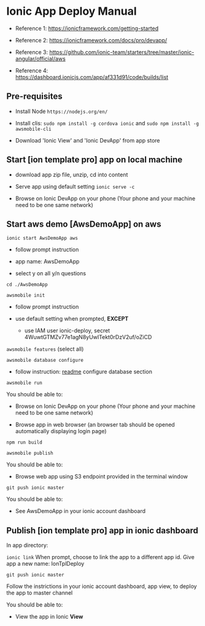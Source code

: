 # Ionic App Deploy Manual

* Reference 1: <https://ionicframework.com/getting-started>

* Reference 2: <https://ionicframework.com/docs/pro/devapp/>

* Reference 3: <https://github.com/ionic-team/starters/tree/master/ionic-angular/official/aws>

* Reference 4: <https://dashboard.ionicjs.com/app/af331d91/code/builds/list>

## Pre-requisites
* Install Node
  `https://nodejs.org/en/`

* Install clis:
  `sudo npm install -g cordova ionic`
  and
  `sudo npm install -g awsmobile-cli`

* Download 'Ionic View' and 'Ionic DevApp' from app store

## Start [ion template pro] app on local machine

* download app zip file, unzip, cd into content

* Serve app using default setting
  `ionic serve -c`

* Browse on Ionic DevApp on your phone (Your phone and your machine need to be one same network)

## Start aws demo [AwsDemoApp] on aws

`ionic start AwsDemoApp aws` 

  * follow prompt instruction 

  * app name: AwsDemoApp

  * select y on all y/n questions

`cd ./AwsDemoApp`

`awsmobile init`

  * follow prompt instruction 

  * use default setting when prompted, **EXCEPT**

    * use IAM user ionic-deploy, secret 4WuwtGTMZv77e1agN8yUwITekt0rDzV2uf/oZiCD

`awsmobile features` (select all)

`awsmobile database configure`

  * follow instruction: [readme](https://github.com/ionic-team/starters/tree/master/ionic-angular/official/aws#creating-aws-mobile-hub-project) configure database section
  
`awsmobile run`

You should be able to:

* Browse on Ionic DevApp on your phone (Your phone and your machine need to be one same network)

* Browse app in web browser (an browser tab should be opened automatically displaying login page)

`npm run build`

`awsmobile publish`

You should be able to:

* Browse web app using S3 endpoint provided in the terminal window

`git push ionic master`

You should be able to:

* See AwsDemoApp in your ionic account dashboard

## Publish [ion template pro] app in ionic dashboard

In app directory:

`ionic link`
When prompt, choose to link the app to a different app id.
Give app a new name: IonTplDeploy

`git push ionic master`

Follow the instrictions in your ionic account dashboard, app view, to deploy the app to master channel

You should be able to:

* View the app in Ionic **View**
